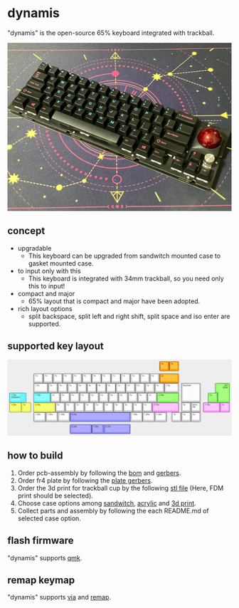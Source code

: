 # dynamis
"dynamis" is the open-source 65% keyboard integrated with trackball.

![dynamis](https://github.com/bbrfkr/dynamis-keyboard/blob/images/images/sandwitch-dynamis.jpg?raw=true)

## concept
- upgradable
    - This keyboard can be upgraded from sandwitch mounted case to gasket mounted case.
- to input only with this 
    - This keyboard is integrated with 34mm trackball, so you need only this to input!
- compact and major
    - 65% layout that is compact and major have been adopted.
- rich layout options
    - split backspace, split left and right shift, split space and iso enter are supported.

## supported key layout
![supported-layout](https://github.com/bbrfkr/dynamis-keyboard/blob/images/images/supported-layout.png?raw=true)

## how to build
1. Order pcb-assembly by following the [bom](https://github.com/bbrfkr/dynamis-keyboard/blob/master/BOM.md) and [gerbers](https://github.com/bbrfkr/dynamis-keyboard/master/add-docs-logos/gerbers).
2. Order fr4 plate by following the [plate gerbers](https://github.com/bbrfkr/dynamis-keyboard/tree/master/plate/gerbers).
3. Order the 3d print for trackball cup by the following [stl file](https://github.com/bbrfkr/dynamis-keyboard/blob/master/trackball-cup/trackball-cup.stl) (Here, FDM print should be selected).
4. Choose case options among [sandwitch](https://github.com/bbrfkr/dynamis-keyboard/tree/master/case/sandwitch), [acrylic](https://github.com/bbrfkr/dynamis-keyboard/tree/master/case/acrylic) and [3d print](https://github.com/bbrfkr/dynamis-keyboard/tree/master/case/3dp).
5. Collect parts and assembly by following the each README.md of selected case option.

## flash firmware
"dynamis" supports [qmk](https://github.com/qmk/qmk_firmware/tree/master/keyboards/bbrfkr/dynamis).

## remap keymap
"dynamis" supports [via](url) and [remap](https://remap-keys.app/catalog/stOy3bAlBUlsGzHCaDIQ).
